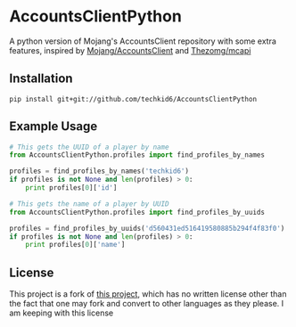 AccountsClientPython
====================

A python version of Mojang's AccountsClient repository with some extra features, inspired by [Mojang/AccountsClient](https://github.com/Mojang/AccountsClient) and [Thezomg/mcapi](https://github.com/Thezomg/mcapi) 

Installation
------------

```
pip install git+git://github.com/techkid6/AccountsClientPython
```

Example Usage
-------------

```python
# This gets the UUID of a player by name
from AccountsClientPython.profiles import find_profiles_by_names

profiles = find_profiles_by_names('techkid6')
if profiles is not None and len(profiles) > 0:
    print profiles[0]['id']
```

```python
# This gets the name of a player by UUID
from AccountsClientPython.profiles import find_profiles_by_uuids

profiles = find_profiles_by_uuids('d560431ed516419580885b294f4f83f0')
if profiles is not None and len(profiles) > 0:
    print profiles[0]['name']
````

License
-------
This project is a fork of [this project](https://github.com/Mojang/AccountsClient), which has no written license other than the fact that one may fork and convert to other languages as they please.  I am keeping with this license
